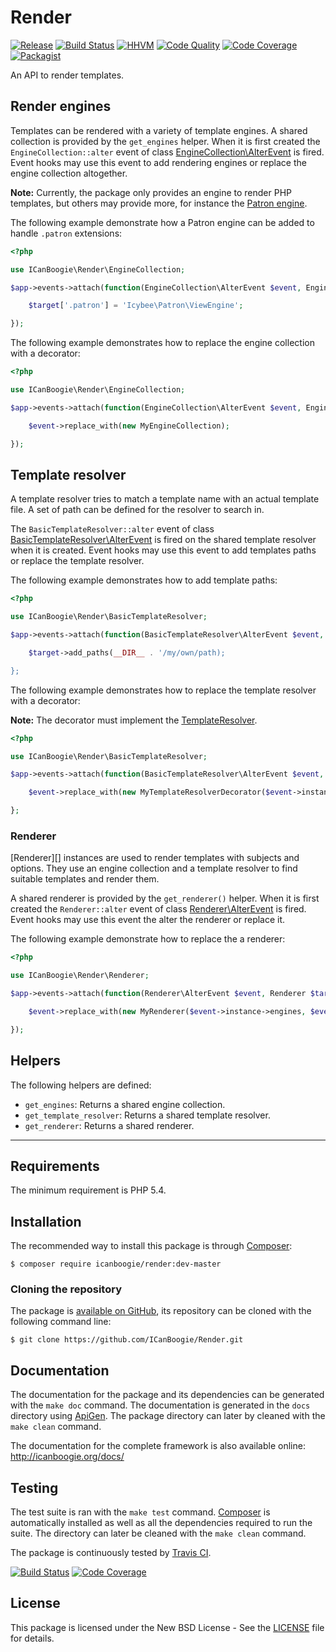 # Render

[![Release](https://img.shields.io/packagist/v/icanboogie/render.svg)](https://github.com/ICanBoogie/Render/releases)
[![Build Status](https://img.shields.io/travis/ICanBoogie/Render/master.svg)](http://travis-ci.org/ICanBoogie/Render)
[![HHVM](https://img.shields.io/hhvm/icanboogie/render.svg)](http://hhvm.h4cc.de/package/icanboogie/render)
[![Code Quality](https://img.shields.io/scrutinizer/g/ICanBoogie/Render/master.svg)](https://scrutinizer-ci.com/g/ICanBoogie/Render)
[![Code Coverage](https://img.shields.io/coveralls/ICanBoogie/Render/master.svg)](https://coveralls.io/r/ICanBoogie/Render)
[![Packagist](https://img.shields.io/packagist/dt/icanboogie/render.svg)](https://packagist.org/packages/icanboogie/render)

An API to render templates.





## Render engines

Templates can be rendered with a variety of template engines. A shared collection is
provided by the `get_engines` helper. When it is first created the `EngineCollection::alter` event of
class [EngineCollection\AlterEvent][] is fired. Event hooks may use this event to add rendering engines or replace
the engine collection altogether.

**Note:** Currently, the package only provides an engine to render PHP templates, but others may provide more, for
instance the [Patron engine][].

The following example demonstrate how a Patron engine can be added to handle `.patron` extensions:

```php
<?php

use ICanBoogie\Render\EngineCollection;

$app->events->attach(function(EngineCollection\AlterEvent $event, EngineCollection $target) {

	$target['.patron'] = 'Icybee\Patron\ViewEngine';

});
```

The following example demonstrates how to replace the engine collection with a decorator:

```php
<?php

use ICanBoogie\Render\EngineCollection;

$app->events->attach(function(EngineCollection\AlterEvent $event, EngineCollection $target) {

	$event->replace_with(new MyEngineCollection);

});
```





## Template resolver

A template resolver tries to match a template name with an actual template file. A set of path
can be defined for the resolver to search in.

The `BasicTemplateResolver::alter` event of class [BasicTemplateResolver\AlterEvent][] is fired on the 
shared template resolver when it is created. Event hooks may use this event to add templates paths
or replace the template resolver.

The following example demonstrates how to add template paths:

```php
<?php

use ICanBoogie\Render\BasicTemplateResolver;

$app->events->attach(function(BasicTemplateResolver\AlterEvent $event, BasicTemplateResolver $target) {

	$target->add_paths(__DIR__ . '/my/own/path);

};
```

The following example demonstrates how to replace the template resolver with a decorator:

**Note:** The decorator must implement the [TemplateResolver][].

```php
<?php

use ICanBoogie\Render\BasicTemplateResolver;

$app->events->attach(function(BasicTemplateResolver\AlterEvent $event, BasicTemplateResolver $target) {

	$event->replace_with(new MyTemplateResolverDecorator($event->instance));

};
```





### Renderer

[Renderer][] instances are used to render templates with subjects and options. They use an engine collection and
a template resolver to find suitable templates and render them.

A shared renderer is provided by the `get_renderer()` helper. When it is first created the
`Renderer::alter` event of class [Renderer\AlterEvent][] is fired. Event hooks may use this event the alter the
renderer or replace it.

The following example demonstrate how to replace the a renderer:

```php
<?php

use ICanBoogie\Render\Renderer;

$app->events->attach(function(Renderer\AlterEvent $event, Renderer $target) {

	$event->replace_with(new MyRenderer($event->instance->engines, $event->instance->template_resolver));

});
```





## Helpers

The following helpers are defined:

- `get_engines`: Returns a shared engine collection.
- `get_template_resolver`: Returns a shared template resolver.
- `get_renderer`: Returns a shared renderer.





----------





## Requirements

The minimum requirement is PHP 5.4.





## Installation

The recommended way to install this package is through [Composer](http://getcomposer.org/):

```
$ composer require icanboogie/render:dev-master
```





### Cloning the repository

The package is [available on GitHub](https://github.com/ICanBoogie/Render), its repository can be
cloned with the following command line:

	$ git clone https://github.com/ICanBoogie/Render.git





## Documentation

The documentation for the package and its dependencies can be generated with the `make doc`
command. The documentation is generated in the `docs` directory using [ApiGen](http://apigen.org/).
The package directory can later by cleaned with the `make clean` command.

The documentation for the complete framework is also available online: <http://icanboogie.org/docs/> 





## Testing

The test suite is ran with the `make test` command. [Composer](http://getcomposer.org/) is
automatically installed as well as all the dependencies required to run the suite.
The directory can later be cleaned with the `make clean` command.

The package is continuously tested by [Travis CI](http://about.travis-ci.org/).

[![Build Status](https://img.shields.io/travis/ICanBoogie/Render/master.svg)](https://travis-ci.org/ICanBoogie/Render)
[![Code Coverage](https://img.shields.io/coveralls/ICanBoogie/Render/master.svg)](https://coveralls.io/r/ICanBoogie/Render)





## License

This package is licensed under the New BSD License - See the [LICENSE](LICENSE) file for details.





[EngineCollection\AlterEvent]: http://icanboogie.org/docs/namespace-ICanBoogie.Render.EngineCollection.AlterEvent.html
[Patron engine]: https://github.com/Icybee/PatronViewSupport
[Renderer\AlterEvent]: http://icanboogie.org/docs/namespace-ICanBoogie.Render.Renderer.AlterEvent.html
[BasicTemplateResolver\AlterEvent]: http://icanboogie.org/docs/namespace-ICanBoogie.Render.BasicTemplateResolver.AlterEvent.html
[TemplateResolver]: http://icanboogie.org/docs/namespace-ICanBoogie.Render.TemplateResolver.AlterEvent.html
